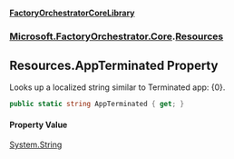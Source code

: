 #### [FactoryOrchestratorCoreLibrary](./FactoryOrchestratorCoreLibrary.md 'FactoryOrchestratorCoreLibrary')
### [Microsoft.FactoryOrchestrator.Core](./Microsoft-FactoryOrchestrator-Core.md 'Microsoft.FactoryOrchestrator.Core').[Resources](./Microsoft-FactoryOrchestrator-Core-Resources.md 'Microsoft.FactoryOrchestrator.Core.Resources')
## Resources.AppTerminated Property
Looks up a localized string similar to Terminated app: {0}.  
```csharp
public static string AppTerminated { get; }
```
#### Property Value
[System.String](https://docs.microsoft.com/en-us/dotnet/api/System.String 'System.String')  
